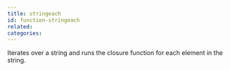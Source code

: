```yaml
---
title: stringeach
id: function-stringeach
related:
categories:
---
```


Iterates over a string and runs the closure function for each element in the string.